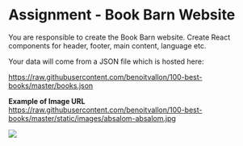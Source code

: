 # Assignment - Book Barn Website

You are responsible to create the Book Barn website. Create React components for header, footer, main content, language etc. 

Your data will come from a JSON file which is hosted here: 

https://raw.githubusercontent.com/benoitvallon/100-best-books/master/books.json

**Example of Image URL**
https://raw.githubusercontent.com/benoitvallon/100-best-books/master/static/images/absalom-absalom.jpg



![](img.png)